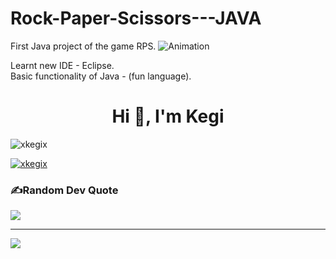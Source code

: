 # Rock-Paper-Scissors---JAVA
First Java project of the game RPS.
![Animation](https://user-images.githubusercontent.com/23078894/173701845-bf8a44e1-52ba-4124-99bd-42d2f4b426f0.gif)

Learnt new IDE - Eclipse.
<br>
Basic functionality of Java - (fun language).


<h1 align="center">Hi 👋, I'm Kegi</h1>


<p><img align="center" src="https://github-readme-streak-stats.herokuapp.com/?user=xkegix&" alt="xkegix" /></p>
<p align="left"> <a href="https://github.com/ryo-ma/github-profile-trophy"><img src="https://github-profile-trophy.vercel.app/?username=xkegix" alt="xkegix" /></a> </p>

### ✍️Random Dev Quote
![](https://quotes-github-readme.vercel.app/api?type=horizontal&theme=radical)

---
[![](https://visitcount.itsvg.in/api?id=xKegix&icon=0&color=0)](https://visitcount.itsvg.in)
